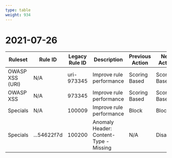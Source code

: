 ```yaml
---
type: table
weight: 934
---
```


# 2021-07-26

<TableWrap><table style="width: 100%">

<thead>
  <tr>
    <th>Ruleset</th>
    <th>Rule ID</th>
    <th>Legacy Rule ID</th>
    <th>Description</th>
    <th>Previous Action</th>
    <th>New Action</th>
  </tr>
</thead>
<tbody>
  <tr>
    <td>OWASP XSS (URI)</td>
    <td>N/A</td>
    <td>uri-973345</td>
    <td>Improve rule performance</td>
    <td>Scoring Based</td>
    <td>Scoring Based</td>
  </tr>
  <tr>
    <td>OWASP XSS</td>
    <td>N/A</td>
    <td>973345</td>
    <td>Improve rule performance</td>
    <td>Scoring Based</td>
    <td>Scoring Based</td>
  </tr>
  <tr>
    <td>Specials</td>
    <td>N/A</td>
    <td>100009</td>
    <td>Improve rule performance</td>
    <td>Block</td>
    <td>Block</td>
  </tr>
  <tr>
    <td>Specials</td>
    <td>...54622f7d</td>
    <td>100200</td>
    <td>Anomaly Header: Content-Type - Missing</td>
    <td>N/A</td>
    <td>Disabled</td>
  </tr>
</tbody>

</table></TableWrap>
